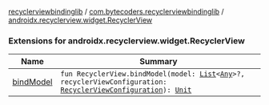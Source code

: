 [recyclerviewbindinglib](../../index.md) / [com.bytecoders.recyclerviewbindinglib](../index.md) / [androidx.recyclerview.widget.RecyclerView](./index.md)

### Extensions for androidx.recyclerview.widget.RecyclerView

| Name | Summary |
|---|---|
| [bindModel](bind-model.md) | `fun RecyclerView.bindModel(model: `[`List`](https://kotlinlang.org/api/latest/jvm/stdlib/kotlin.collections/-list/index.html)`<`[`Any`](https://kotlinlang.org/api/latest/jvm/stdlib/kotlin/-any/index.html)`>?, recyclerViewConfiguration: `[`RecyclerViewConfiguration`](../-recycler-view-configuration/index.md)`): `[`Unit`](https://kotlinlang.org/api/latest/jvm/stdlib/kotlin/-unit/index.html) |
